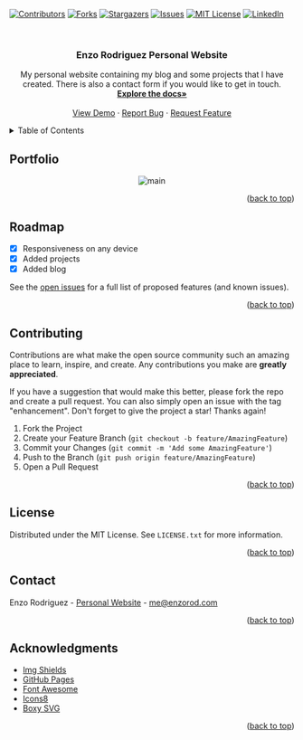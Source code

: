 <a name="readme-top"></a>

[![Contributors][contributors-shield]][contributors-url]
[![Forks][forks-shield]][forks-url]
[![Stargazers][stars-shield]][stars-url]
[![Issues][issues-shield]][issues-url]
[![MIT License][license-shield]][license-url]
[![LinkedIn][linkedin-shield]][linkedin-url]

<!-- PROJECT LOGO -->
<br />
<div align="center">

<h3 align="center">Enzo Rodriguez Personal Website</h3>

  <p align="center">
    My personal website containing my blog and some projects that I have created. There is also a contact form if you would like to get in touch.
    <br />
    <a href="https://github.com/enzorod10/portfolio"><strong>Explore the docs»</strong></a>
    <br />
    <br />
    <a href="https://enzorod.com">View Demo</a>
    ·
    <a href="https://github.com/enzorod10/portfolio/issues">Report Bug</a>
    ·
    <a href="https://github.com/enzorod10/portfolio/issues">Request Feature</a>
  </p>
</div>

<!-- TABLE OF CONTENTS -->
<details>
  <summary>Table of Contents</summary>
  <ol>
    <li>
      <a href="#portfolio">About The Project</a>
    </li>
    <li><a href="#roadmap">Roadmap</a></li>
    <li><a href="#contributing">Contributing</a></li>
    <li><a href="#license">License</a></li>
    <li><a href="#contact">Contact</a></li>
    <li><a href="#acknowledgments">Acknowledgments</a></li>
  </ol>
</details>

## Portfolio

<div align='center'>

![main](https://user-images.githubusercontent.com/93365813/194495872-c1584b65-4eb3-4ac3-b72e-b1b720bff93f.png)

</div>

<p align="right">(<a href="#readme-top">back to top</a>)</p>


<!-- ROADMAP -->
## Roadmap

- [x] Responsiveness on any device
- [x] Added projects
- [x] Added blog

See the [open issues](https://github.com/enzorod10/portfolio/issues) for a full list of proposed features (and known issues).

<p align="right">(<a href="#readme-top">back to top</a>)</p>

<!-- CONTRIBUTING -->
## Contributing

Contributions are what make the open source community such an amazing place to learn, inspire, and create. Any contributions you make are **greatly appreciated**.

If you have a suggestion that would make this better, please fork the repo and create a pull request. You can also simply open an issue with the tag "enhancement".
Don't forget to give the project a star! Thanks again!

1. Fork the Project
2. Create your Feature Branch (`git checkout -b feature/AmazingFeature`)
3. Commit your Changes (`git commit -m 'Add some AmazingFeature'`)
4. Push to the Branch (`git push origin feature/AmazingFeature`)
5. Open a Pull Request

<p align="right">(<a href="#readme-top">back to top</a>)</p>



<!-- LICENSE -->
## License

Distributed under the MIT License. See `LICENSE.txt` for more information.

<p align="right">(<a href="#readme-top">back to top</a>)</p>



<!-- CONTACT -->
## Contact

Enzo Rodriguez - [Personal Website](https://enzorod.com) - me@enzorod.com

<p align="right">(<a href="#readme-top">back to top</a>)</p>



<!-- ACKNOWLEDGMENTS -->
## Acknowledgments

* [Img Shields](https://shields.io)
* [GitHub Pages](https://pages.github.com)
* [Font Awesome](https://fontawesome.com)
* [Icons8](https://icons8.com/)
* [Boxy SVG](https://boxy-svg.com/)

<p align="right">(<a href="#readme-top">back to top</a>)</p>

<!-- MARKDOWN LINKS & IMAGES -->
<!-- https://www.markdownguide.org/basic-syntax/#reference-style-links -->
[contributors-shield]: https://img.shields.io/github/contributors/enzorod10/portfolio.svg?style=for-the-badge
[contributors-url]: https://github.com/enzorod10/portfolio/graphs/contributors
[forks-shield]: https://img.shields.io/github/forks/enzorod10/portfolio.svg?style=for-the-badge
[forks-url]: https://github.com/enzorod10/portfolio/network/members
[stars-shield]: https://img.shields.io/github/stars/enzorod10/portfolio.svg?style=for-the-badge
[stars-url]: https://github.com/enzorod10/portfolio/stargazers
[issues-shield]: https://img.shields.io/github/issues/enzorod10/portfolio.svg?style=for-the-badge
[issues-url]: https://github.com/enzorod10/portfolio/issues
[license-shield]: https://img.shields.io/github/license/enzorod10/portfolio.svg?style=for-the-badge
[license-url]: https://github.com/enzorod10/portfolio/blob/main/LICENSE
[linkedin-shield]: https://img.shields.io/badge/-LinkedIn-black.svg?style=for-the-badge&logo=linkedin&colorB=555
[linkedin-url]: https://linkedin.com/in/enzo-rod